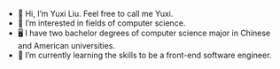 - 👋 Hi, I’m Yuxi Liu. Feel free to call me Yuxi.
- 👀 I’m interested in fields of computer science.
- 🖥️ I have two bachelor degrees of computer science major in Chinese and American universities.
- 🌱 I’m currently learning the skills to be a front-end software engineer.


<!---
yliu57/yliu57 is a ✨ special ✨ repository because its `README.md` (this file) appears on your GitHub profile.
You can click the Preview link to take a look at your changes.
--->
